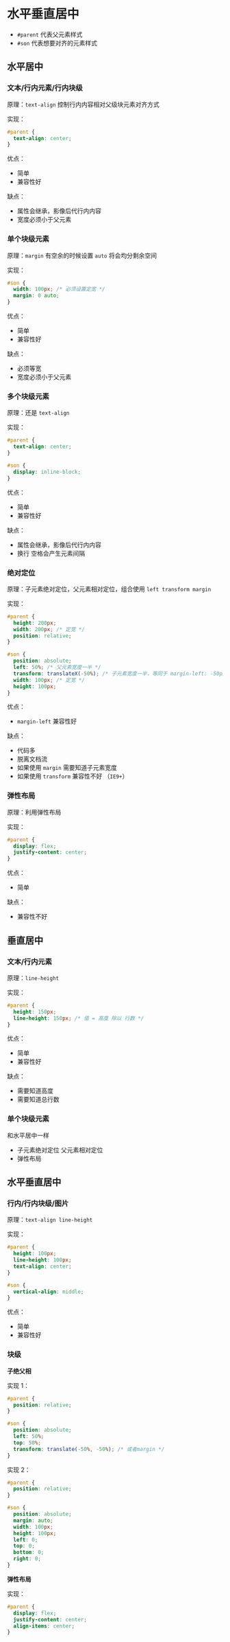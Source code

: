 # 水平垂直居中

- `#parent` 代表父元素样式
- `#son` 代表想要对齐的元素样式

## 水平居中

### 文本/行内元素/行内块级

原理：`text-align` 控制行内内容相对父级块元素对齐方式

实现：

```css
#parent {
  text-align: center;
}
```

优点：

- 简单
- 兼容性好

缺点：

- 属性会继承，影像后代行内内容
- 宽度必须小于父元素

### 单个块级元素

原理：`margin` 有空余的时候设置 `auto` 将会均分剩余空间

实现：

```css
#son {
  width: 100px; /* 必须设置定宽 */
  margin: 0 auto;
}
```

优点：

- 简单
- 兼容性好

缺点：

- 必须等宽
- 宽度必须小于父元素

### 多个块级元素

原理：还是 `text-align`

实现：

```css
#parent {
  text-align: center;
}

#son {
  display: inline-block;
}
```

优点：

- 简单
- 兼容性好

缺点：

- 属性会继承，影像后代行内内容
- 换行 空格会产生元素间隔

### 绝对定位

原理：子元素绝对定位，父元素相对定位，组合使用 `left transform margin`

实现：

```css
#parent {
  height: 200px;
  width: 200px; /* 定宽 */
  position: relative;
}

#son {
  position: absolute;
  left: 50%; /* 父元素宽度一半 */
  transform: translateX(-50%); /* 子元素宽度一半，等同于 margin-left: -50px */
  width: 100px; /* 定宽 */
  height: 100px;
}
```

优点：

- `margin-left` 兼容性好

缺点：

- 代码多
- 脱离文档流
- 如果使用 `margin` 需要知道子元素宽度
- 如果使用 `transform` 兼容性不好 （`IE9+`）

### 弹性布局

原理：利用弹性布局

实现：

```css
#parent {
  display: flex;
  justify-content: center;
}
```

优点：

- 简单

缺点：

- 兼容性不好

## 垂直居中

### 文本/行内元素

原理：`line-height`

实现：

```css
#parent {
  height: 150px;
  line-height: 150px; /* 值 = 高度 除以 行数 */
}
```

优点：

- 简单
- 兼容性好

缺点：

- 需要知道高度
- 需要知道总行数

### 单个块级元素

和水平居中一样

- 子元素绝对定位 父元素相对定位
- 弹性布局

## 水平垂直居中

### 行内/行内块级/图片

原理：`text-align line-height`

实现：

```css
#parent {
  height: 100px;
  line-height: 100px;
  text-align: center;
}

#son {
  vertical-align: middle;
}
```

优点：

- 简单
- 兼容性好

### 块级

**子绝父相**

实现 1：

```css
#parent {
  position: relative;
}

#son {
  position: absolute;
  left: 50%;
  top: 50%;
  transform: translate(-50%, -50%); /* 或者margin */
}
```

实现 2：

```css
#parent {
  position: relative;
}

#son {
  position: absolute;
  margin: auto;
  width: 100px;
  height: 100px;
  left: 0;
  top: 0;
  bottom: 0;
  right: 0;
}
```

**弹性布局**

实现：

```css
#parent {
  display: flex;
  justify-content: center;
  align-items: center;
}
```
